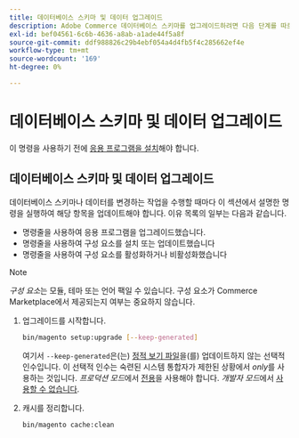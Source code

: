 ```yaml
---
title: 데이터베이스 스키마 및 데이터 업그레이드
description: Adobe Commerce 데이터베이스 스키마를 업그레이드하려면 다음 단계를 따르십시오.
exl-id: bef04561-6c6b-4636-a8ab-a1ade44f5a8f
source-git-commit: ddf988826c29b4ebf054a4d4fb5f4c285662ef4e
workflow-type: tm+mt
source-wordcount: '169'
ht-degree: 0%

---
```


# 데이터베이스 스키마 및 데이터 업그레이드

이 명령을 사용하기 전에 [응용 프로그램을 설치](../advanced.md)해야 합니다.

## 데이터베이스 스키마 및 데이터 업그레이드

데이터베이스 스키마나 데이터를 변경하는 작업을 수행할 때마다 이 섹션에서 설명한 명령을 실행하여 해당 항목을 업데이트해야 합니다. 이유 목록의 일부는 다음과 같습니다.

* 명령줄을 사용하여 응용 프로그램을 업그레이드했습니다.
* 명령줄을 사용하여 구성 요소를 설치 또는 업데이트했습니다
* 명령줄을 사용하여 구성 요소를 활성화하거나 비활성화했습니다

>[!NOTE]
>
>*구성 요소*&#x200B;는 모듈, 테마 또는 언어 팩일 수 있습니다. 구성 요소가 Commerce Marketplace에서 제공되는지 여부는 중요하지 않습니다.

1. 업그레이드를 시작합니다.

   ```bash
   bin/magento setup:upgrade [--keep-generated]
   ```

   여기서 `--keep-generated`은(는) [정적 보기 파일](../../configuration/cli/static-view-file-deployment.md)을(를) 업데이트하지 않는 선택적 인수입니다. 이 선택적 인수는 숙련된 시스템 통합자가 제한된 상황에서 *only*&#x200B;를 사용하는 것입니다. *프로덕션 모드*&#x200B;에서 [전용](../../configuration/bootstrap/application-modes.md#production-mode)을 사용해야 합니다. *개발자 모드*&#x200B;에서 [사용할 수 없습니다](../../configuration/bootstrap/application-modes.md#developer-mode).

1. 캐시를 정리합니다.

   ```bash
   bin/magento cache:clean
   ```
